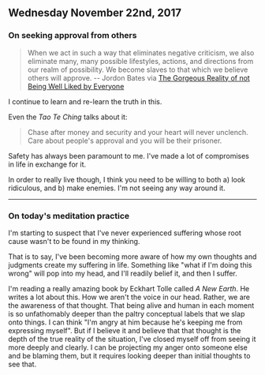 ## Wednesday November 22nd, 2017

### On seeking approval from others

> When we act in such a way that eliminates negative criticism, we also
> eliminate many, many possible lifestyles, actions, and directions from our
> realm of possibility. We become slaves to that which we believe others will
> approve. -- Jordon Bates via [The Gorgeous Reality of not Being Well Liked by
> Everyone](https://advice.shinetext.com/articles/the-gorgeous-reality-of-not-being-well-liked-by-everyone)

I continue to learn and re-learn the truth in this.

Even the *Tao Te Ching* talks about it:

> Chase after money and security
> and your heart will never unclench.
> Care about people's approval
> and you will be their prisoner.

Safety has always been paramount to me. I've made a lot of compromises in life
in exchange for it.

In order to really live though, I think you need to be willing to both a) look
ridiculous, and b) make enemies. I'm not seeing any way around it.

---

### On today's meditation practice

I'm starting to suspect that I've never experienced suffering whose root cause
wasn't to be found in my thinking.

That is to say, I've been becoming more aware of how my own thoughts and
judgments create my suffering in life. Something like "what if I'm doing this
wrong" will pop into my head, and I'll readily belief it, and then I suffer.

I'm reading a really amazing book by Eckhart Tolle called *A New Earth*. He
writes a lot about this. How we aren't the voice in our head. Rather, we are the
awareness of that thought. That being alive and human in each moment is so
unfathomably deeper than the paltry conceptual labels that we slap onto things.
I can think "I'm angry at him because he's keeping me from expressing myself".
But if I believe it and believe that that thought is the depth of the true
reality of the situation, I've closed myself off from seeing it more deeply and
clearly. I can be projecting my anger onto someone else and be blaming them, but
it requires looking deeper than initial thoughts to see that.

